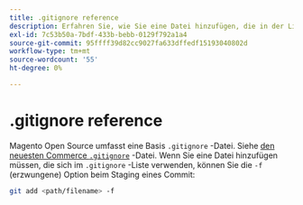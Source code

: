 ```yaml
---
title: .gitignore reference
description: Erfahren Sie, wie Sie eine Datei hinzufügen, die in der Liste "Ignorieren"enthalten ist.
exl-id: 7c53b50a-7bdf-433b-bebb-0129f792a1a4
source-git-commit: 95ffff39d82cc9027fa633dffedf15193040802d
workflow-type: tm+mt
source-wordcount: '55'
ht-degree: 0%

---
```


# .gitignore reference

Magento Open Source umfasst eine Basis `.gitignore` -Datei. Siehe [den neuesten Commerce `.gitignore`](https://raw.githubusercontent.com/magento/magento2/2.4/.gitignore) -Datei. Wenn Sie eine Datei hinzufügen müssen, die sich im `.gitignore` -Liste verwenden, können Sie die `-f` (erzwungene) Option beim Staging eines Commit:

```bash
git add <path/filename> -f
```
